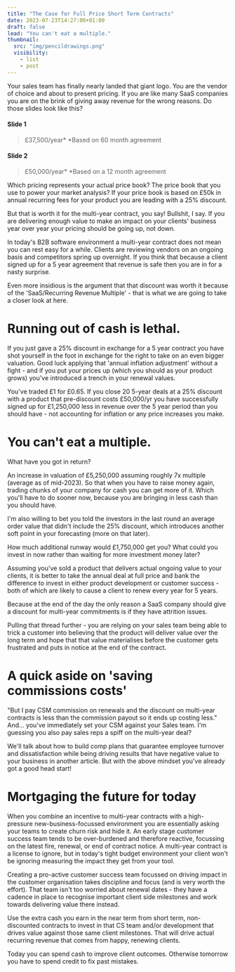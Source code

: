 ```yaml
---
title: "The Case for Full Price Short Term Contracts"
date: 2023-07-23T14:27:00+01:00
draft: false
lead: "You can't eat a multiple."
thumbnail:
  src: "img/pencildrawings.png"
  visibility:
    - list
    - post
---
```


Your sales team has finally nearly landed that giant logo. You are the vendor of choice and about to present pricing. If you are like many SaaS companies you are on the brink of giving away revenue for the wrong reasons. <!--more--> Do those slides look like this?

#### Slide 1 
> £37,500/year*  *Based on 60 month agreement
#### Slide 2
> £50,000/year*  *Based on a 12 month agreement

Which pricing represents your actual price book? The price book that you use to power your  market analysis? If your price book is based on £50k in annual recurring fees for your product you are leading with a 25% discount.

But that is worth it for the multi-year contract, you say! Bullshit, I say. If you are delivering enough value to make an impact on your clients' business year over year your pricing should be going up, not down.

In today's B2B software environment a multi-year contract does not mean you can rest easy for a while. Clients are reviewing vendors on an ongoing basis and competitors spring up overnight. If you think that because a client signed up for a 5 year agreement that revenue is safe then you are in for a nasty surprise.

Even more insidious is the argument that that discount was worth it because of the 'SaaS/Recurring Revenue Multiple' - that is what we are going to take a closer look at here.

# Running out of cash is lethal. 
If you just gave a 25% discount in exchange for a 5 year contract you have shot yourself in the foot in exchange for the right to take on an even bigger valuation. Good luck applying that 'annual inflation adjustment' without a fight - and if you put your prices up (which you should as your product grows) you've introduced a trench in your renewal values.

You've traded £1 for £0.65. If you close 20 5-year deals at a 25% discount with a product that pre-discount costs £50,000/yr you have successfully signed up for £1,250,000 less in revenue over the 5 year period than you should have - not accounting for inflation or any price increases you make.

# You can't eat a multiple.
What have you got in return?

An increase in valuation of £5,250,000 assuming roughly 7x multiple (average as of mid-2023). So that when you have to raise money again, trading chunks of your company for cash you can get more of it. Which you'll have to do sooner now, because you are bringing in less cash than you should have.

I'm also willing to bet you told the investors in the last round an average order value that didn't include the 25% discount, which introduces another soft point in your forecasting (more on that later).

How much additional runway would £1,750,000 get you? What could you invest in now rather than waiting for more investment money later?

Assuming you've sold a product that delivers actual ongoing value to your clients, it is better to take the annual deal at full price and bank the difference to invest in either product development or customer success - both of which are likely to cause a client to renew every year for 5 years.

Because at the end of the day the only reason a SaaS company should give a discount for multi-year commitments is if they have attrition issues.

Pulling that thread further - you are relying on your sales team being able to trick a customer into believing that the product will deliver value over the long term and hope that that value materialises before the customer gets frustrated and puts in notice at the end of the contract.

# A quick aside on 'saving commissions costs' 
"But I pay CSM commission on renewals and the discount on multi-year contracts is less than the commission payout so it ends up costing less." And... you've immediately set your CSM against your Sales team. I'm guessing you also pay sales reps a spiff on the multi-year deal?

We'll talk about how to build comp plans that guarantee employee turnover and dissatisfaction while being driving results that have negative value to your business in another article. But with the above mindset you've already got a good head start!


# Mortgaging the future for today 
When you combine an incentive to multi-year contracts with a high-pressure new-business-focussed environment you are essentially asking your teams to create churn risk and hide it. An early stage customer success team tends to be over-burdened and therefore reactive, focussing on the latest fire, renewal, or end of contract notice. A multi-year contract is a license to ignore, but in today's tight budget environment your client won't be ignoring measuring the impact they get from your tool.

Creating a pro-active customer success team focussed on driving impact in the customer organisation takes discipline and focus (and is very worth the effort). That team isn't too worried about renewal dates - they have a cadence in place to recognise important client side milestones and work towards delivering value there instead. 

Use the extra cash you earn in the near term from short term, non-discounted contracts to invest in that CS team and/or development that drives value against those same client milestones. That will drive actual recurring revenue that comes from happy, renewing clients.

Today you can spend cash to improve client outcomes. Otherwise tomorrow you have to spend credit to fix past mistakes.  